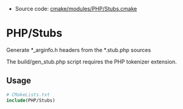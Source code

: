 <!-- This is auto-generated file. -->
* Source code: [cmake/modules/PHP/Stubs.cmake](https://github.com/petk/php-build-system/blob/master/cmake/cmake/modules/PHP/Stubs.cmake)

# PHP/Stubs

Generate *_arginfo.h headers from the *.stub.php sources

The build/gen_stub.php script requires the PHP tokenizer extension.

## Usage

```cmake
# CMakeLists.txt
include(PHP/Stubs)
```
